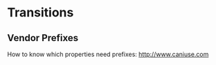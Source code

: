 # Transitions

## Vendor Prefixes

How to know which properties need prefixes: http://www.caniuse.com


